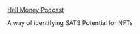 [Hell Money Podcast](https://www.youtube.com/watch?v=rSS0O2KQpsI&ab_channel=HellMoneyPodcast) 

A way of identifying SATS
Potential for NFTs

  